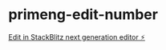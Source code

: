 # primeng-edit-number

[Edit in StackBlitz next generation editor ⚡️](https://stackblitz.com/~/github.com/acsgunnam/primeng-edit-number)